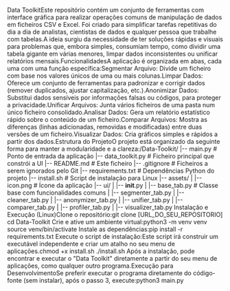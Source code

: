 Data ToolkitEste repositório contém um conjunto de ferramentas com interface gráfica para realizar operações comuns de manipulação de dados em ficheiros CSV e Excel. Foi criado para simplificar tarefas repetitivas do dia a dia de analistas, cientistas de dados e qualquer pessoa que trabalhe com tabelas.A ideia surgiu da necessidade de ter soluções rápidas e visuais para problemas que, embora simples, consumiam tempo, como dividir uma tabela gigante em várias menores, limpar dados inconsistentes ou unificar relatórios mensais.FuncionalidadesA aplicação é organizada em abas, cada uma com uma função específica:Segmentar Arquivo: Divide um ficheiro com base nos valores únicos de uma ou mais colunas.Limpar Dados: Oferece um conjunto de ferramentas para padronizar e corrigir dados (remover duplicados, ajustar capitalização, etc.).Anonimizar Dados: Substitui dados sensíveis por informações falsas ou códigos, para proteger a privacidade.Unificar Arquivos: Junta vários ficheiros de uma pasta num único ficheiro consolidado.Analisar Dados: Gera um relatório estatístico rápido sobre o conteúdo de um ficheiro.Comparar Arquivos: Mostra as diferenças (linhas adicionadas, removidas e modificadas) entre duas versões de um ficheiro.Visualizar Dados: Cria gráficos simples e rápidos a partir dos dados.Estrutura do ProjetoO projeto está organizado da seguinte forma para manter a modularidade e a clareza:/Data-Toolkit/
|-- main.py               # Ponto de entrada da aplicação
|-- data_toolkit.py       # Ficheiro principal que constrói a UI
|-- README.md             # Este ficheiro
|-- .gitignore            # Ficheiros a serem ignorados pelo Git
|-- requirements.txt      # Dependências Python do projeto
|-- install.sh            # Script de instalação para Linux
|-- assets/
|   |-- icon.png          # Ícone da aplicação
|-- ui/
|   |-- __init__.py
|   |-- base_tab.py       # Classe base com funcionalidades comuns
|   |-- segmenter_tab.py
|   |-- cleaner_tab.py
|   |-- anonymizer_tab.py
|   |-- unifier_tab.py
|   |-- comparer_tab.py
|   |-- profiler_tab.py
|   |-- visualizer_tab.py
Instalação e Execução (Linux)Clone o repositório:git clone [URL_DO_SEU_REPOSITORIO]
cd Data-Toolkit
Crie e ative um ambiente virtual:python3 -m venv venv
source venv/bin/activate
Instale as dependências:pip install -r requirements.txt
Execute o script de instalação:Este script irá construir um executável independente e criar um atalho no seu menu de aplicações.chmod +x install.sh
./install.sh
Após a instalação, pode encontrar e executar o "Data Toolkit" diretamente a partir do seu menu de aplicações, como qualquer outro programa.Execução para DesenvolvimentoSe preferir executar o programa diretamente do código-fonte (sem instalar), após o passo 3, execute:python3 main.py

